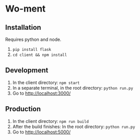 # Wo-ment

## Installation

Requires python and node.

1. ```pip install flask```
2. ```cd client && npm install```

## Development

1. In the client directory: ```npm start```
2. In a separate terminal, in the root directory: ```python run.py```
3. Go to [http://localhost:3000/](http://localhost:3000/)

## Production

1. In the client directory: ```npm run build```
2. After the build finishes: In the root directory: ```python run.py```
3. Go to [http://localhost:5000/](http://localhost:5000/)
